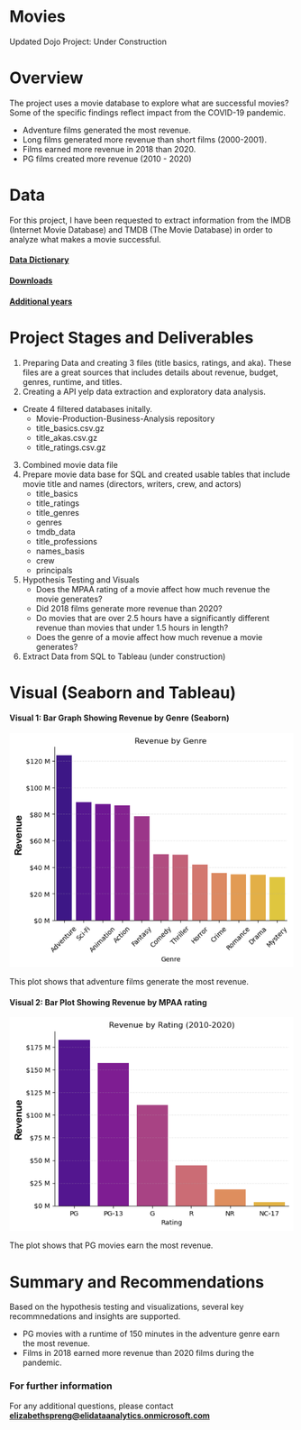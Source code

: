 # Movies
 Updated Dojo Project:  Under Construction

# Overview 
The project uses a movie database to explore what are successful movies? Some of the specific findings reflect impact from the COVID-19 pandemic. 
   - Adventure films generated the most revenue. 
   - Long  films generated more revenue than short films (2000-2001).
   - Films earned more revenue in 2018  than 2020.
   - PG films created more revenue (2010 - 2020)

# Data
For this project, I have been requested to extract information from the IMDB (Internet Movie Database) and TMDB (The Movie Database) in order to analyze what makes a movie successful.

#### [Data Dictionary](https://developer.imdb.com/non-commercial-datasets/)
#### [Downloads](https://datasets.imdbws.com/)
#### [Additional  years](https://github.com/coding-dojo-data-science/data-enrichment-linear-regression-with-movies/tree/3669d5b9170c2b16a1371c54c65c80de0324f810/Data/2010-2021)
# Project Stages and Deliverables
1. Preparing Data and creating 3 files (title basics, ratings, and aka). These files are a  great sources  that includes details about revenue, budget, genres, runtime, and titles.
2.  Creating a API yelp data extraction and exploratory data analysis.
  - Create 4 filtered databases initally.
      - Movie-Production-Business-Analysis repository
    - title_basics.csv.gz
    - title_akas.csv.gz
    - title_ratings.csv.gz
3. Combined movie  data file
4.  Prepare movie data base for SQL and created usable tables that include movie title and names (directors, writers, crew, and actors)
     - title_basics
     - title_ratings
     - title_genres
     - genres
     - tmdb_data
     - title_professions
     - names_basis
     - crew
     - principals
5.  Hypothesis Testing and Visuals
     - Does the MPAA rating of a movie affect how much revenue the movie generates?
     - Did 2018 films generate more revenue than 2020?
     - Do movies that are over 2.5 hours have a significantly different revenue than movies that under 1.5 hours in length?
     - Does the genre of a movie affect how much revenue a movie generates?
6.  Extract Data from SQL to Tableau (under construction)
  
# Visual (Seaborn and Tableau)

#### Visual 1: Bar Graph Showing Revenue by Genre (Seaborn)
![alttext](https://github.com/Elispreng/Movies/blob/main/Images/Bar%20Plot%20for%20Revenue%20by%20Genre.png)

This plot shows that adventure films generate the most revenue. 

#### Visual 2: Bar Plot  Showing Revenue by MPAA rating
![image](https://github.com/Elispreng/Movies/blob/main/Images/Bar%20Plot%20for%20Revenue%20by%20Rating.png)

The plot shows that PG  movies earn the most revenue. 

# Summary and Recommendations

Based on the hypothesis testing and visualizations, several key recommnedations and insights are supported.
  - PG movies with a runtime of 150 minutes in the adventure genre earn the most revenue.
  - Films in 2018 earned more revenue than 2020 films during the pandemic. 

### For further information


For any additional questions, please contact **elizabethspreng@elidataanalytics.onmicrosoft.com**
